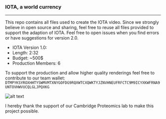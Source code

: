 ### IOTA, a world currency 

---

This repo contains all files used to create the IOTA video. Since we strongly believe in open source and sharing, feel free to reuse all files provided to support the adaption of IOTA. Feel free to open issues when you find errors or have suggestions for version 2.0.  

- IOTA Version 1.0:
- Length: 2:32
- Budget: ~500$
- Production Members: 6

To support the production and allow higher quality renderings feel free to contribute to our team wallet:
``` DTMPYKSYROXHHTYSWMVMTXNYGOFDG9RQXWTCXQWKTYJZNVHNEUFRFCTC9M9ICYXKWFRNA9UNTOVHWVUCQLGLJPQXKG ```


![alt text](https://preview.ibb.co/iCsEXa/IOTA_City_pre_Final_intro_Dark_early.jpg)


I hereby thank the support of our Cambridge Proteomics lab to make this project possible.
